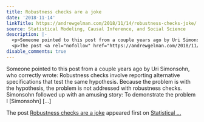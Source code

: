 ```yaml
---
title: Robustness checks are a joke
date: '2018-11-14'
linkTitle: https://andrewgelman.com/2018/11/14/robustness-checks-joke/
source: Statistical Modeling, Causal Inference, and Social Science
description: |-
  <p>Someone pointed to this post from a couple years ago by Uri Simonsohn, who correctly wrote: Robustness checks involve reporting alternative specifications that test the same hypothesis. Because the problem is with the hypothesis, the problem is not addressed with robustness checks. Simonsohn followed up with an amusing story: To demonstrate the problem I [Simonsohn] [&#8230;]</p>
  <p>The post <a rel="nofollow" href="https://andrewgelman.com/2018/11/14/robustness-checks-joke/">Robustness checks are a joke</a> appeared first on <a rel="nofollow" href="https://andrewgelman.com">Statistical ...
disable_comments: true
---
```

<p>Someone pointed to this post from a couple years ago by Uri Simonsohn, who correctly wrote: Robustness checks involve reporting alternative specifications that test the same hypothesis. Because the problem is with the hypothesis, the problem is not addressed with robustness checks. Simonsohn followed up with an amusing story: To demonstrate the problem I [Simonsohn] [&#8230;]</p>
<p>The post <a rel="nofollow" href="https://andrewgelman.com/2018/11/14/robustness-checks-joke/">Robustness checks are a joke</a> appeared first on <a rel="nofollow" href="https://andrewgelman.com">Statistical ...